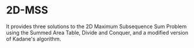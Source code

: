 # 2D-MSS
It provides three solutions to the 2D Maximum Subsequence Sum Problem using the Summed Area Table, Divide and Conquer, and a modified version of Kadane's algorithm.
